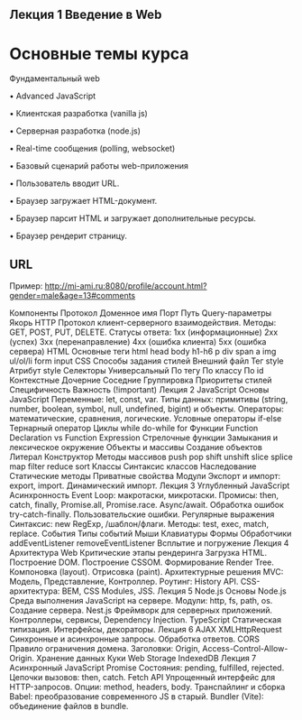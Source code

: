 ## Лекция 1 Введение в Web
# Основные темы курса
Фундаментальный web


• Advanced JavaScript


• Клиентская разработка (vanilla js)


• Серверная разработка (node.js)


• Real-time сообщения (polling, websocket)


• Базовый сценарий работы web-приложения


• Пользователь вводит URL.


• Браузер загружает HTML-документ.


• Браузер парсит HTML и загружает дополнительные ресурсы.


• Браузер рендерит страницу.
## URL
Пример: http://mi-ami.ru:8080/profile/account.html?gender=male&age=13#comments

Компоненты
Протокол
Доменное имя
Порт
Путь
Query-параметры
Якорь
HTTP
Протокол клиент-серверного взаимодействия.
Методы: GET, POST, PUT, DELETE.
Статусы ответа:
1xx (информационные)
2xx (успех)
3xx (перенаправление)
4xx (ошибка клиента)
5xx (ошибка сервера)
HTML
Основные теги
html
head
body
h1-h6
p
div
span
a
img
ul/ol/li
form
input
CSS
Способы задания стилей
Внешний файл
Тег style
Атрибут style
Селекторы
Универсальный
По тегу
По классу
По id
Контекстные
Дочерние
Соседние
Группировка
Приоритеты стилей
Специфичность
Важность (!important)
Лекция 2 JavaScript
Основы JavaScript
Переменные: let, const, var.
Типы данных: примитивы (string, number, boolean, symbol, null, undefined, bigint) и объекты.
Операторы: математические, сравнения, логические.
Условные операторы
if-else
Тернарный оператор
Циклы
while
do-while
for
Функции
Function Declaration vs Function Expression
Стрелочные функции
Замыкания и лексическое окружение
Объекты и массивы
Создание объектов
Литерал
Конструктор
Методы массивов
push
pop
shift
unshift
slice
splice
map
filter
reduce
sort
Классы
Синтаксис классов
Наследование
Статические методы
Приватные свойства
Модули
Экспорт и импорт: export, import.
Динамический импорт.
Лекция 3 Углубленный JavaScript
Асинхронность
Event Loop: макротаски, микротаски.
Промисы: then, catch, finally, Promise.all, Promise.race.
Async/await.
Обработка ошибок
try-catch-finally.
Пользовательские ошибки.
Регулярные выражения
Синтаксис: new RegExp, /шаблон/флаги.
Методы: test, exec, match, replace.
События
Типы событий
Мыши
Клавиатуры
Формы
Обработчики
addEventListener
removeEventListener
Всплытие и погружение
Лекция 4 Архитектура Web
Критические этапы рендеринга
Загрузка HTML.
Построение DOM.
Построение CSSOM.
Формирование Render Tree.
Компоновка (layout).
Отрисовка (paint).
Архитектурные решения
MVC: Модель, Представление, Контроллер.
Роутинг: History API.
CSS-архитектура: BEM, CSS Modules, JSS.
Лекция 5 Node.js
Основы Node.js
Среда выполнения JavaScript на сервере.
Модули: http, fs, path, os.
Создание сервера.
Nest.js
Фреймворк для серверных приложений.
Контроллеры, сервисы, Dependency Injection.
TypeScript
Статическая типизация.
Интерфейсы, декораторы.
Лекция 6 AJAX
XMLHttpRequest
Синхронные и асинхронные запросы.
Обработка ответов.
CORS
Правило ограничения домена.
Заголовки: Origin, Access-Control-Allow-Origin.
Хранение данных
Куки
Web Storage
IndexedDB
Лекция 7 Асинхронный JavaScript
Promise
Состояния: pending, fulfilled, rejected.
Цепочки вызовов: then, catch.
Fetch API
Упрощенный интерфейс для HTTP-запросов.
Опции: method, headers, body.
Транспайлинг и сборка
Babel: преобразование современного JS в старый.
Bundler (Vite): объединение файлов в bundle.
